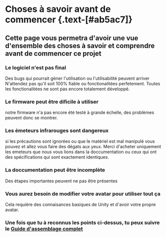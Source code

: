 # Choses à savoir avant de commencer {.text-[#ab5ac7]}

## Cette page vous permetra d'avoir une vue d'ensemble des choses à savoir et comprendre avant de commencer ce projet

### Le logiciel n'est pas final

Des bugs qui pourrait gèner l'utilisation ou l'utilisabilité peuvent arriver 
N'attendez pas qu'il soit 100% fiable ou fonctionalitées perfetement. Toutes les fonctionalitées ne sont pas encore totalement développé.

### Le firmware peut être dificile à utiliser

notre firmware n'a pas encore été testé à grande échelle, des problèmes peuvent donc se montrer.

### Les émeteurs infrarouges sont dangereux

si les précautions sont ignorées ou que le matériel est mal manipulé vous pouvez et allez vous faire des dégats aux yeux. Merci d'acheter uniquement les emeteurs que nous vous lions dans la doccumentation ou ceux qui ont des spécifications qui sont exactement identiques.

### La doccumentation peut être incomplète

Des étapes importantes peuvent ne pas être présentes

### Vous aurez besoin de modifier votre avatar pour utiliser tout ça

Cela requière des connaisances basiques de Unity et d'avoir votre propre avatar.

### Une fois que tu à reconnus les points ci-dessus, tu peux suivre le [Guide d'assemblage complet](../how_to_build/full_build)
